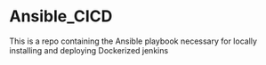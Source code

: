# Ansible_CICD
This is a repo containing the Ansible playbook necessary for locally installing and deploying Dockerized jenkins
